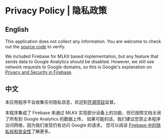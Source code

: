 # Privacy Policy | 隐私政策

## English

This application does not collect any information. You are welcome to check out the [source code](https://github.com/ApolloZhu/AR-Lipstick) to verify.

We included Firebase for MLKit based implementation, but any feature that sends data to Google Analytics should be disabled.
However, we still see network requests to Google domains, so this is Google's explanation on
[Privacy and Security in Firebase](https://firebase.google.com/support/privacy).

## 中文

本应用程序不会收集任何隐私信息，欢迎到[开源项目](https://github.com/ApolloZhu/AR-Lipstick)监督。

本程序集成了 Firebase 来通过 MLKit 实现部分设备上的功能，但已按照文档关闭了所有到 Google Analytics 的数据上传。
如果可能的话，我们建议您禁止本程序访问网络，因为我们发现仍有访问 Google 的请求。
您可以阅读 [Firebase 中的隐私权和安全性](https://firebase.google.cn/support/privacy)了解更多。
